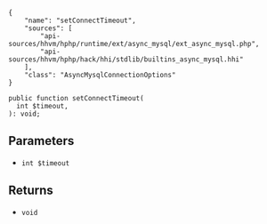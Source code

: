 ``` yamlmeta
{
    "name": "setConnectTimeout",
    "sources": [
        "api-sources/hhvm/hphp/runtime/ext/async_mysql/ext_async_mysql.php",
        "api-sources/hhvm/hphp/hack/hhi/stdlib/builtins_async_mysql.hhi"
    ],
    "class": "AsyncMysqlConnectionOptions"
}
```




``` Hack
public function setConnectTimeout(
  int $timeout,
): void;
```




## Parameters




+ ` int $timeout `




## Returns




* ` void `
<!-- HHAPIDOC -->
